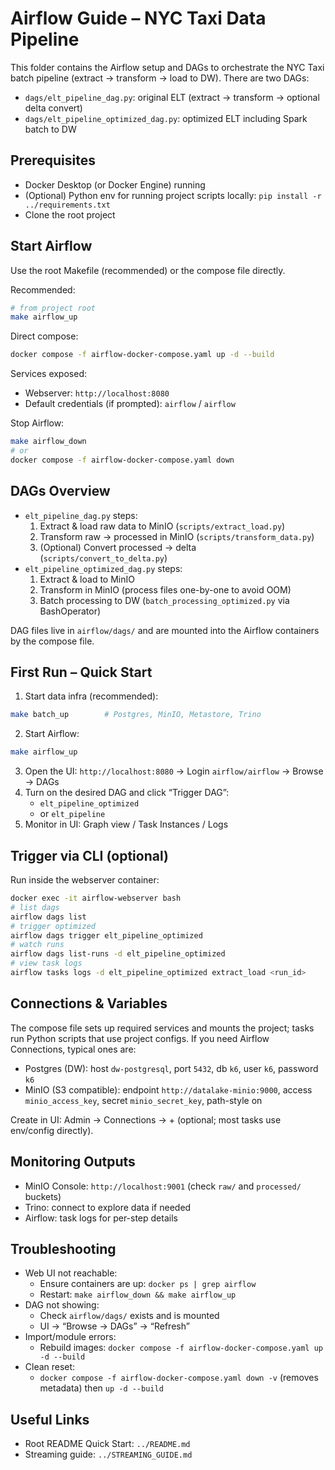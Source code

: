 # Airflow Guide – NYC Taxi Data Pipeline

This folder contains the Airflow setup and DAGs to orchestrate the NYC Taxi batch pipeline (extract → transform → load to DW). There are two DAGs:
- `dags/elt_pipeline_dag.py`: original ELT (extract → transform → optional delta convert)
- `dags/elt_pipeline_optimized_dag.py`: optimized ELT including Spark batch to DW

## Prerequisites
- Docker Desktop (or Docker Engine) running
- (Optional) Python env for running project scripts locally: `pip install -r ../requirements.txt`
- Clone the root project

## Start Airflow
Use the root Makefile (recommended) or the compose file directly.

Recommended:
```bash
# from project root
make airflow_up
```
Direct compose:
```bash
docker compose -f airflow-docker-compose.yaml up -d --build
```

Services exposed:
- Webserver: `http://localhost:8080`
- Default credentials (if prompted): `airflow` / `airflow`

Stop Airflow:
```bash
make airflow_down
# or
docker compose -f airflow-docker-compose.yaml down
```

## DAGs Overview
- `elt_pipeline_dag.py` steps:
  1) Extract & load raw data to MinIO (`scripts/extract_load.py`)
  2) Transform raw → processed in MinIO (`scripts/transform_data.py`)
  3) (Optional) Convert processed → delta (`scripts/convert_to_delta.py`)
- `elt_pipeline_optimized_dag.py` steps:
  1) Extract & load to MinIO
  2) Transform in MinIO (process files one-by-one to avoid OOM)
  3) Batch processing to DW (`batch_processing_optimized.py` via BashOperator)

DAG files live in `airflow/dags/` and are mounted into the Airflow containers by the compose file.

## First Run – Quick Start
1) Start data infra (recommended):
```bash
make batch_up        # Postgres, MinIO, Metastore, Trino
```
2) Start Airflow:
```bash
make airflow_up
```
3) Open the UI: `http://localhost:8080` → Login `airflow/airflow` → Browse → DAGs
4) Turn on the desired DAG and click “Trigger DAG”:
   - `elt_pipeline_optimized`
   - or `elt_pipeline`
5) Monitor in UI: Graph view / Task Instances / Logs

## Trigger via CLI (optional)
Run inside the webserver container:
```bash
docker exec -it airflow-webserver bash
# list dags
airflow dags list
# trigger optimized
airflow dags trigger elt_pipeline_optimized
# watch runs
airflow dags list-runs -d elt_pipeline_optimized
# view task logs
airflow tasks logs -d elt_pipeline_optimized extract_load <run_id>
```

## Connections & Variables
The compose file sets up required services and mounts the project; tasks run Python scripts that use project configs. If you need Airflow Connections, typical ones are:
- Postgres (DW): host `dw-postgresql`, port `5432`, db `k6`, user `k6`, password `k6`
- MinIO (S3 compatible): endpoint `http://datalake-minio:9000`, access `minio_access_key`, secret `minio_secret_key`, path-style on

Create in UI: Admin → Connections → + (optional; most tasks use env/config directly).

## Monitoring Outputs
- MinIO Console: `http://localhost:9001` (check `raw/` and `processed/` buckets)
- Trino: connect to explore data if needed
- Airflow: task logs for per-step details

## Troubleshooting
- Web UI not reachable:
  - Ensure containers are up: `docker ps | grep airflow`
  - Restart: `make airflow_down && make airflow_up`
- DAG not showing:
  - Check `airflow/dags/` exists and is mounted
  - UI → “Browse → DAGs” → “Refresh”
- Import/module errors:
  - Rebuild images: `docker compose -f airflow-docker-compose.yaml up -d --build`
- Clean reset:
  - `docker compose -f airflow-docker-compose.yaml down -v` (removes metadata) then `up -d --build`

## Useful Links
- Root README Quick Start: `../README.md`
- Streaming guide: `../STREAMING_GUIDE.md`
